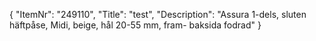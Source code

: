 {
  "ItemNr": "249110",
  "Title": "test",
  "Description": "Assura 1-dels, sluten häftpåse, Midi, beige, hål 20-55 mm, fram- baksida fodrad"
}
